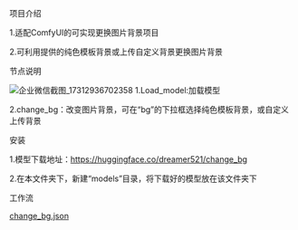 项目介绍

1.适配ComfyUI的可实现更换图片背景项目

2.可利用提供的纯色模板背景或上传自定义背景更换图片背景



节点说明



![企业微信截图_17312936702358](https://github.com/user-attachments/assets/5cc60dd4-f0fd-4431-b2fe-92a72199e0a8)
1.Load_model:加载模型

2.change_bg：改变图片背景，可在“bg”的下拉框选择纯色模板背景，或自定义上传背景

安装

1.模型下载地址：https://huggingface.co/dreamer521/change_bg

2.在本文件夹下，新建“models”目录，将下载好的模型放在该文件夹下

工作流

[change_bg.json](https://github.com/user-attachments/files/17694685/change_bg.json)
